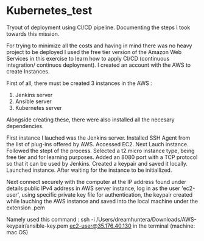 # Kubernetes_test
Tryout of deployment using CI/CD pipeline. Documenting the steps I took towards this mission.

For trying to minimize all the costs and having in mind there was no heavy project to be deployed I used the free tier version of the Amazon Web Services in this exercise to learn how to apply CI/CD (continuous integration/ continuos deployment).
I created an account with the AWS to create Instances. 

First of all, there must be created 3 instances in the AWS :
1. Jenkins server
2. Ansible server
3. Kubernetes server

Alongside creating these, there were also installed all the necesary dependencies.


First instance I lauched was the Jenkins server.
Installed SSH Agent from the list of plug-ins offered by AWS.
Accessed EC2. Next Lauch instance. Followed the stept of the process. Selected a t2.micro instance type, being free tier and for learning purposes. Added an 8080 port with a TCP protocol so that it can be used by Jenkins.
Created a keypair and saved it locally. Launched instance.
After waiting for the instance to be initiallized.

Next connect securely with the computer at the IP address found under details public IPv4 address in AWS server instance, log in as the user 'ec2-user', using specific private key file for authentication, the keypair created while lauching the AWS instance and saved into the local machine under the extension .pem 

Namely used this command : ssh -i /Users/dreamhuntera/Downloads/AWS-keypair/ansible-key.pem ec2-user@35.176.40.130  in the terminal (machine: mac OS) 


